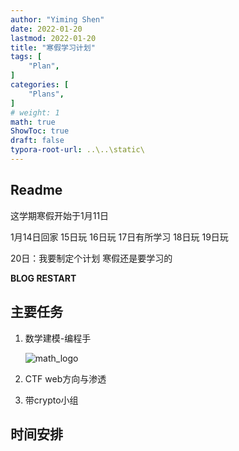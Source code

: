 ```yaml
---
author: "Yiming Shen"
date: 2022-01-20
lastmod: 2022-01-20
title: "寒假学习计划"
tags: [
    "Plan",
]
categories: [
    "Plans", 
]
# weight: 1
math: true
ShowToc: true
draft: false
typora-root-url: ..\..\static\
---
```


## Readme

这学期寒假开始于1月11日

1月14日回家 15日玩 16日玩 17日有所学习 18日玩 19日玩

20日：我要制定个计划 寒假还是要学习的

**BLOG RESTART**

## 主要任务

1. 数学建模-编程手

   ![math_logo](寒假学习计划.assets/math_logo.jpg)

2. CTF web方向与渗透

3. 带crypto小组

## 时间安排

